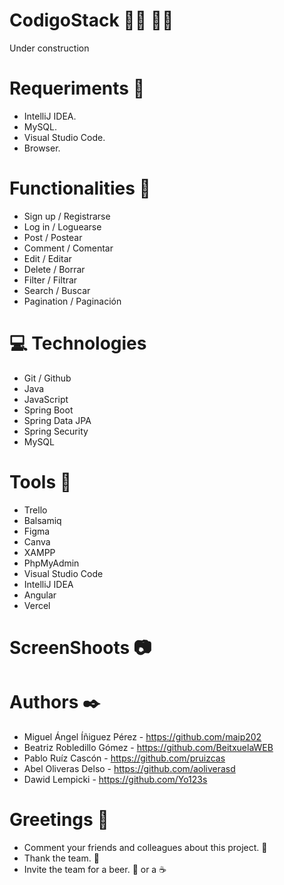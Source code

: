 # CodigoStack :technologist: :woman_technologist:	
Under construction

# Requeriments  :bookmark_tabs:

- IntelliJ IDEA.
- MySQL.
- Visual Studio Code.
- Browser.

# Functionalities :floppy_disk:

- Sign up / Registrarse
- Log in / Loguearse
- Post / Postear
- Comment / Comentar
- Edit / Editar 
- Delete / Borrar 
- Filter / Filtrar 
- Search / Buscar 
- Pagination / Paginación

# 💻 Technologies

- Git / Github
- Java
- JavaScript
- Spring Boot
- Spring Data JPA
- Spring Security
- MySQL

# Tools :hammer:
- Trello
- Balsamiq 
- Figma
- Canva 
- XAMPP
- PhpMyAdmin
- Visual Studio Code 
- IntelliJ IDEA
- Angular 
- Vercel 


# ScreenShoots :camera:

# Authors ✒️
- Miguel Ángel Íñiguez Pérez - https://github.com/maip202
- Beatriz Robledillo Gómez - https://github.com/BeitxuelaWEB
- Pablo Ruíz Cascón - https://github.com/pruizcas
- Abel Oliveras Delso - https://github.com/aoliverasd
- Dawid Lempicki - https://github.com/Yo123s

# Greetings :gift:
- Comment your friends and colleagues about this project. :loudspeaker:
- Thank the team. :slightly_smiling_face:
- Invite the team for a beer. :beer: or a :coffee:
